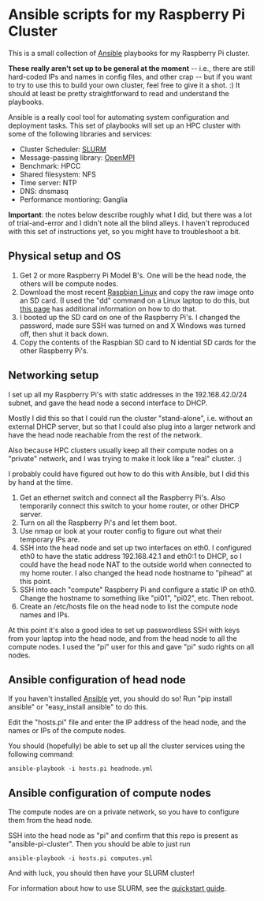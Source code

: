 Ansible scripts for my Raspberry Pi Cluster
===========================================

This is a small collection of 
[Ansible](http://ansible.cc) playbooks for my Raspberry Pi cluster.

**These really aren't set up to be general at the moment** -- i.e., there
are still hard-coded IPs and names in config files, and other crap -- but
if you want to try to use this to build your own cluster, feel free to give it
a shot. :)  It should at least be pretty straightforward to read and understand
the playbooks.

Ansible is a really cool tool for automating system configuration and deployment tasks.
This set of playbooks will set up an HPC cluster with some of the following 
libraries and services:

* Cluster Scheduler: [SLURM](http://slurm.schedmd.com)
* Message-passing library: [OpenMPI](http://www.open-mpi.org/)
* Benchmark: HPCC
* Shared filesystem: NFS
* Time server: NTP
* DNS: dnsmasq
* Performance montioring: Ganglia

**Important**: the notes below describe roughly what I did, but there was a lot of 
trial-and-error and I didn't note all the blind alleys.  I haven't reproduced
with this set of instructions yet, so you might have to troubleshoot a bit.

Physical setup and OS
---------------------

1. Get 2 or more Raspberry Pi Model B's. One will be the head node, the others 
will be compute nodes. 
1. Download the most recent [Raspbian Linux](http://www.raspbian.org/) and copy
the raw image onto an SD card. (I used the "dd" command on a Linux laptop to do
this, but [this page](http://www.raspbian.org/RaspbianInstaller) has additional 
information on how to do that.
1. I booted up the SD card on one of the Raspberry Pi's. I changed the password,
made sure SSH was turned on and X Windows was turned off, then shut it back down.
1. Copy the contents of the Raspbian SD card to N idential SD cards for the 
other Raspberry Pi's.


Networking setup
----------------

I set up all my Raspberry Pi's with static addresses in the 192.168.42.0/24 subnet,
and gave the head node a second interface to DHCP.

Mostly I did this so that I could run the cluster "stand-alone", i.e. without an
external DHCP server, but so that I could also plug into a larger network
and have the head node reachable from the rest of the network.

Also because HPC clusters usually keep all their compute nodes on a "private" network,
and I was trying to make it look like a "real" cluster. :)

I probably could have figured out how to do this with Ansible, but I did this 
by hand at the time.

1. Get an ethernet switch and connect all the Raspberry Pi's. Also temporarily
connect this switch to your home router, or other DHCP server.
1. Turn on all the Raspberry Pi's and let them boot.
1. Use nmap or look at your router config to figure out what their temporary IPs are.
1. SSH into the head node and set up two interfaces on eth0.  I configured eth0 to have
the static address 192.168.42.1 and eth0:1 to DHCP, so I could have the head node NAT 
to the outside world when connected to my home router. I also changed the head node
hostname to "pihead" at this point.
1. SSH into each "compute" Raspberry Pi and configure a static IP on eth0. Change the 
hostname to something like "pi01", "pi02", etc. Then reboot.
1. Create an /etc/hosts file on the head node to list the compute node names and IPs.

At this point it's also a good idea to set up passwordless SSH with keys from your laptop 
into the head node, and from the head node to all the compute nodes. I used the "pi" 
user for this and gave "pi" sudo rights on all nodes.


Ansible configuration of head node
----------------------------------

If you haven't installed [Ansible](http://ansible.cc) yet, you should do
so! Run "pip install ansible" or "easy_install ansible" to do this.

Edit the "hosts.pi" file and enter the IP address of the head node, and the 
names or IPs of the compute nodes. 

You should (hopefully) be able to set up all the cluster services using the following
command:

    ansible-playbook -i hosts.pi headnode.yml

Ansible configuration of compute nodes
--------------------------------------

The compute nodes are on a private network, so you have to configure them from the 
head node.

SSH into the head node as "pi" and confirm that this repo is present as "ansible-pi-cluster".
Then you should be able to just run

    ansible-playbook -i hosts.pi computes.yml

And with luck, you should then have your SLURM cluster!

For information about how to use SLURM, see the 
[quickstart guide](http://slurm.schedmd.com/quickstart.html).
